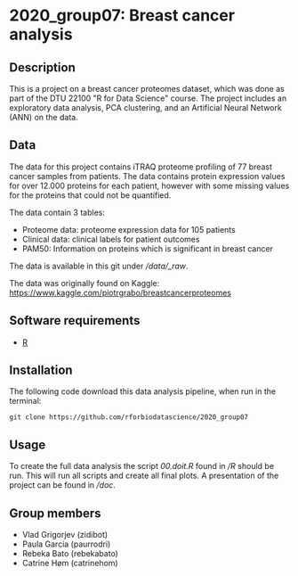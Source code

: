2020\_group07: Breast cancer analysis
====================

Description
--------------------

This is a project on a breast cancer proteomes dataset, which was done as part of the DTU 22100 "R for Data Science" course. The project includes an exploratory data analysis, PCA clustering, and an Artificial Neural Network (ANN) on the data.


Data
--------------------
The data for this project contains iTRAQ proteome profiling of 77 breast cancer samples from patients. The data contains protein expression values for over 12.000 proteins for each patient, however with some missing values for the proteins that could not be quantified.

The data contain 3 tables: 
* Proteome data: proteome expression data for 105 patients
* Clinical data: clinical labels for patient outcomes 
* PAM50: Information on proteins which is significant in breast cancer

The data is available in this git under */data/\_raw*. 

The data was originally found on Kaggle:
<https://www.kaggle.com/piotrgrabo/breastcancerproteomes>


Software requirements
--------------------
- [R](https://cran.r-project.org/bin/windows/base/)


Installation
--------------------
The following code download this data analysis pipeline, when run in the terminal:

```
git clone https://github.com/rforbiodatascience/2020_group07
```

Usage
--------------------
To create the full data analysis the script *00.doit.R* found in */R* should be run. This will run all scripts and create all final plots. A presentation of the project can be found in */doc*.


Group members
--------------------

* Vlad Grigorjev (zidibot)
* Paula Garcia (paurrodri)  
* Rebeka Bato (rebekabato)
* Catrine Høm (catrinehom)
